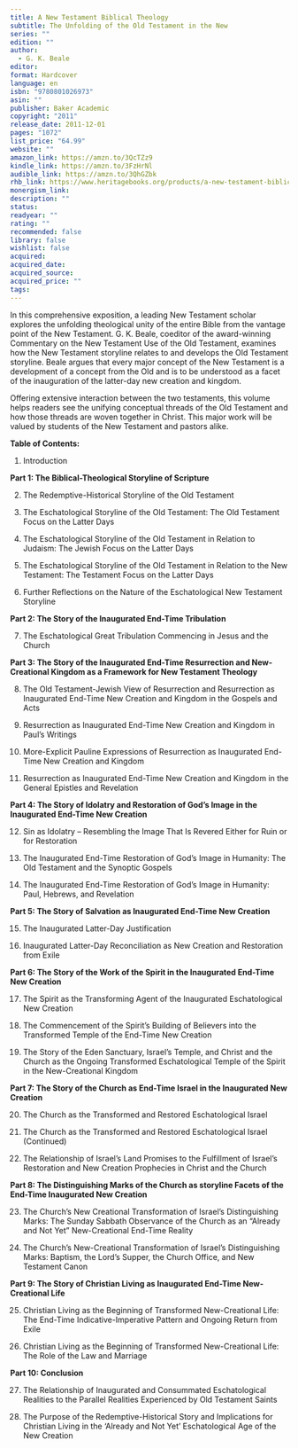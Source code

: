 ```yaml
---
title: A New Testament Biblical Theology
subtitle: The Unfolding of the Old Testament in the New
series: ""
edition: ""
author:
  - G. K. Beale
editor: 
format: Hardcover
language: en
isbn: "9780801026973"
asin: ""
publisher: Baker Academic
copyright: "2011"
release_date: 2011-12-01
pages: "1072"
list_price: "64.99"
website: ""
amazon_link: https://amzn.to/3QcTZz9
kindle_link: https://amzn.to/3FzHrNl
audible_link: https://amzn.to/3QhGZbk
rhb_link: https://www.heritagebooks.org/products/a-new-testament-biblical-theology-the-unfolding-of-the-old-testament-in-the-new-beale.html
monergism_link: 
description: ""
status: 
readyear: ""
rating: ""
recommended: false
library: false
wishlist: false
acquired: 
acquired_date: 
acquired_source: 
acquired_price: ""
tags:
---
```

In this comprehensive exposition, a leading New Testament scholar explores the unfolding theological unity of the entire Bible from the vantage point of the New Testament. G. K. Beale, coeditor of the award-winning Commentary on the New Testament Use of the Old Testament, examines how the New Testament storyline relates to and develops the Old Testament storyline. Beale argues that every major concept of the New Testament is a development of a concept from the Old and is to be understood as a facet of the inauguration of the latter-day new creation and kingdom.

Offering extensive interaction between the two testaments, this volume helps readers see the unifying conceptual threads of the Old Testament and how those threads are woven together in Christ. This major work will be valued by students of the New Testament and pastors alike. 

**Table of Contents:** 

1. Introduction 

**Part 1: The Biblical-Theological Storyline of Scripture** 

2. The Redemptive-Historical Storyline of the Old Testament 

3. The Eschatological Storyline of the Old Testament: The Old Testament Focus on the Latter Days 

4. The Eschatological Storyline of the Old Testament in Relation to Judaism: The Jewish Focus on the Latter Days 

5. The Eschatological Storyline of the Old Testament in Relation to the New Testament: The Testament Focus on the Latter Days 

6. Further Reflections on the Nature of the Eschatological New Testament Storyline 

**Part 2: The Story of the Inaugurated End-Time Tribulation** 

7. The Eschatological Great Tribulation Commencing in Jesus and the Church 

**Part 3: The Story of the Inaugurated End-Time Resurrection and New-Creational Kingdom as a Framework for New Testament Theology** 

8. The Old Testament-Jewish View of Resurrection and Resurrection as Inaugurated End-Time New Creation and Kingdom in the Gospels and Acts 

9. Resurrection as Inaugurated End-Time New Creation and Kingdom in Paul’s Writings 

10. More-Explicit Pauline Expressions of Resurrection as Inaugurated End-Time New Creation and Kingdom 

11. Resurrection as Inaugurated End-Time New Creation and Kingdom in the General Epistles and Revelation

**Part 4: The Story of Idolatry and Restoration of God’s Image in the Inaugurated End-Time New Creation** 

12. Sin as Idolatry – Resembling the Image That Is Revered Either for Ruin or for Restoration 

13. The Inaugurated End-Time Restoration of God’s Image in Humanity: The Old Testament and the Synoptic Gospels 

14. The Inaugurated End-Time Restoration of God’s Image in Humanity: Paul, Hebrews, and Revelation 

**Part 5: The Story of Salvation as Inaugurated End-Time New Creation** 

15. The Inaugurated Latter-Day Justification 

16. Inaugurated Latter-Day Reconciliation as New Creation and Restoration from Exile 

**Part 6: The Story of the Work of the Spirit in the Inaugurated End-Time New Creation** 

17. The Spirit as the Transforming Agent of the Inaugurated Eschatological New Creation 

18. The Commencement of the Spirit’s Building of Believers into the Transformed Temple of the End-Time New Creation 

19. The Story of the Eden Sanctuary, Israel’s Temple, and Christ and the Church as the Ongoing Transformed Eschatological Temple of the Spirit in the New-Creational Kingdom 

**Part 7: The Story of the Church as End-Time Israel in the Inaugurated New Creation** 

20. The Church as the Transformed and Restored Eschatological Israel 

21. The Church as the Transformed and Restored Eschatological Israel (Continued) 

22. The Relationship of Israel’s Land Promises to the Fulfillment of Israel’s Restoration and New Creation Prophecies in Christ and the Church

**Part 8: The Distinguishing Marks of the Church as storyline Facets of the End-Time Inaugurated New Creation** 

23. The Church’s New Creational Transformation of Israel’s Distinguishing Marks: The Sunday Sabbath Observance of the Church as an “Already and Not Yet” New-Creational End-Time Reality 

24. The Church’s New-Creational Transformation of Israel’s Distinguishing Marks: Baptism, the Lord’s Supper, the Church Office, and New Testament Canon 

**Part 9: The Story of Christian Living as Inaugurated End-Time New-Creational Life** 

25. Christian Living as the Beginning of Transformed New-Creational Life: The End-Time Indicative-Imperative Pattern and Ongoing Return from Exile 

26. Christian Living as the Beginning of Transformed New-Creational Life: The Role of the Law and Marriage 

**Part 10: Conclusion** 

27. The Relationship of Inaugurated and Consummated Eschatological Realities to the Parallel Realities Experienced by Old Testament Saints 

28. The Purpose of the Redemptive-Historical Story and Implications for Christian Living in the ‘Already and Not Yet’ Eschatological Age of the New Creation